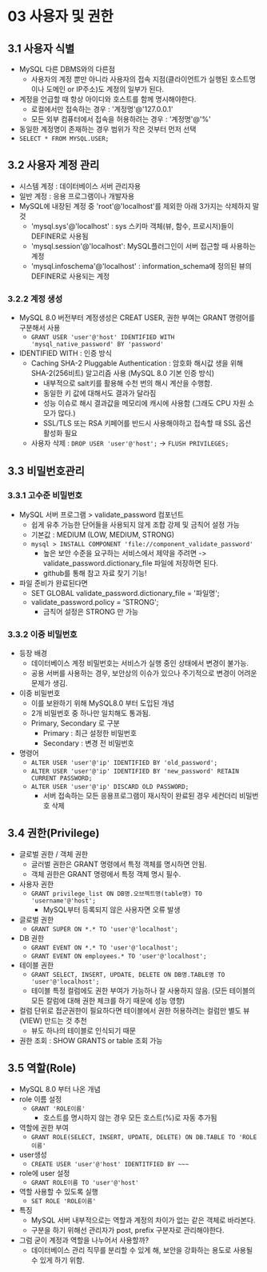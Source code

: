 # 03 사용자 및 권한
## 3.1 사용자 식별
- MySQL 다른 DBMS와의 다른점
  - 사용자의 계정 뿐만 아니라 사용자의 접속 지점(클라이언트가 실행된 호스트명이나 도메인 or IP주소)도 계정의 일부가 된다.
- 계정을 언급할 때 항상 아이디와 호스트를 함께 명시해야한다.
  - 로컬에서만 접속하는 경우 : '계정명'@'127.0.0.1'
  - 모든 외부 컴퓨터에서 접속을 허용하려는 경우 : '계정명'@'%'
- 동일한 계정명이 존재하는 경우 범위가 작은 것부터 먼저 선택
- ```SELECT * FROM MYSQL.USER;```
## 3.2 사용자 계정 관리
- 시스템 계정 : 데이터베이스 서버 관리자용
- 일반 계정 : 응용 프로그램이나 개발자용
- MySQL에 내장된 계정 중 'root'@'localhost'를 제외한 아래 3가지는 삭제하지 말것
  - 'mysql.sys'@'localhost' : sys 스키마 객체(뷰, 함수, 프로시저)들이 DEFINER로 사용됨
  - 'mysql.session'@'localhost': MySQL플러그인이 서버 접근할 때 사용하는 계정
  - 'mysql.infoschema'@'localhost' : information_schema에 정의된 뷰의 DEFINER로 사용되는 계정
### 3.2.2 계정 생성
- MySQL 8.0 버전부터 계정생성은 CREAT USER, 권한 부여는 GRANT 명령어를 구분해서 사용
  - ```GRANT USER 'user'@'host' IDENTIFIED WITH 'mysql_native_password' BY 'password'```
- IDENTIFIED WITH : 인증 방식
  - Caching SHA-2 Pluggable Authentication : 암호화 해시값 생을 위해 SHA-2(256비트) 알고리즘 사용 (MySQL 8.0 기본 인증 방식)
    - 내부적으로 salt키를 활용해 수천 번의 해시 계산을 수행함.
    - 동일한 키 값에 대해서도 결과가 달라짐
    - 성능 이슈로 해시 결과값을 메모리에 캐시에 사용함 (그래도 CPU 자원 소모가 많다.) 
    - SSL/TLS 또는 RSA 키페어를 반드시 사용해야하고 접속할 때 SSL 옵션 활성화 필요
  - 사용자 삭제 : ```DROP USER 'user'@'host';``` -> ```FLUSH PRIVILEGES;```
## 3.3 비밀번호관리
### 3.3.1 고수준 비밀번호
- MySQL 서버 프로그램 > validate_password 컴포넌트 
  - 쉽게 유추 가능한 단어들을 사용되지 않게 조합 강제 및 금칙어 설정 가능
  - 기본값 : MEDIUM (LOW, MEDIUM, STRONG)
  - ```mysql > INSTALL COMPONENT 'file://component_validate_password'```
    - 높은 보안 수준을 요구하는 서비스에서 제약을 주려면 -> validate_password.dictionary_file 파일에 저장하면 된다.
    - github를 통해 참고 자료 찾기 기능!
- 파일 준비가 완료된다면
  - SET GLOBAL validate_password.dictionary_file = '파일명';
  - validate_password.policy = 'STRONG';
    - 금칙어 설정은 STRONG 만 가능
### 3.3.2 이중 비밀번호
- 등장 배경
  - 데이터베이스 계정 비밀번호는 서비스가 실행 중인 상태에서 변경이 불가능.
  - 공용 서버를 사용하는 경우, 보안상의 이슈가 있으나 주기적으로 변경이 어려운 문제가 생김.
- 이중 비밀번호
  - 이를 보완하기 위해 MySQL8.0 부터 도입된 개념
  - 2개 비밀번호 중 하나만 일치해도 통과됨.
  - Primary, Secondary 로 구분
    - Primary : 최근 설정한 비밀번호
    - Secondary : 변경 전 비밀번호 
- 명령어
  - ```ALTER USER 'user'@'ip' IDENTIFIED BY 'old_password';```
  - ```ALTER USER 'user'@'ip' IDENTIFIED BY 'new_password' RETAIN CURRENT PASSWORD;```
  - ```ALTER USER 'user'@'ip' DISCARD OLD PASSWORD;```
    - 서버 접속하는 모든 응용프로그램이 재시작이 완료된 경우 세컨더리 비밀번호 삭제
## 3.4 권한(Privilege)
- 글로벌 권한 / 객체 권한
  - 글러벌 권한은 GRANT 명령에서 특정 객체를 명시하면 안됨.
  - 객체 권한은 GRANT 명령에서 특정 객체 명시 필수.
- 사용자 권한
  - ```GRANT privilege_list ON DB명.오브젝트명(table명) TO 'username'@'host';```
    - MySQL부터 등록되지 않은 사용자면 오류 발생
- 글로벌 권한
  - ```GRANT SUPER ON *.* TO 'user'@'localhost';```
- DB 권한
  - ```GRANT EVENT ON *.* TO 'user'@'localhost';```
  - ```GRANT EVENT ON employees.* TO 'user'@'localhost';```
- 테이블 권한
  - ```GRANT SELECT, INSERT, UPDATE, DELETE ON DB명.TABLE명 TO 'user'@'localhost';```
  - 테이블 특정 컬럼에도 권한 부여가 가능하나 잘 사용하지 않음. (모든 테이블의 모든 칼럼에 대해 권한 체크를 하기 때문에 성능 영향)
- 컬럼 단위로 접군권한이 필요하다면 테이블에서 권한 허용하려는 컬럼만 별도 뷰(VIEW) 만드는 것 추천
  - 뷰도 하나의 테이블로 인식되기 때문
- 권한 조회 : SHOW GRANTS or table 조회 가능
## 3.5 역할(Role)
- MySQL 8.0 부터 나온 개념
- role 이름 설정
  - ```GRANT 'ROLE이름'```
    - 호스트를 명시하지 않는 경우 모든 호스트(%)로 자동 추가됨
- 역할에 권한 부여
  - ```GRANT ROLE(SELECT, INSERT, UPDATE, DELETE) ON DB.TABLE TO 'ROLE이름'```
- user생성
  - ```CREATE USER 'user'@'host' IDENTITFIED BY ~~~```
- role에 user 설정
  - ```GRANT ROLE이름 TO 'user'@'host'```
- 역할 사용할 수 있도록 실행
  - ```SET ROLE 'ROLE이름'```
- 특징
  - MySQL 서버 내부적으로는 역할과 계정의 차이가 없는 같은 객체로 바라본다.
  - 구분을 하기 위해선 관리자가 post, prefix 구분자로 관리해야한다.
- 그럼 굳이 계정과 역할을 나누어서 사용할까?
  - 데이터베이스 관리 직무를 분리할 수 있게 해, 보안을 강화하는 용도로 사용될 수 있게 하기 위함.
